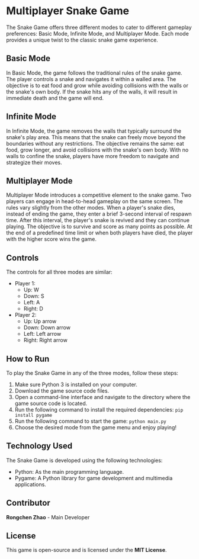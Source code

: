 # Multiplayer Snake Game  
The Snake Game offers three different modes to cater to different gameplay preferences: Basic Mode, Infinite Mode, and Multiplayer Mode. Each mode provides a unique twist to the classic snake game experience.  
## Basic Mode  
In Basic Mode, the game follows the traditional rules of the snake game. The player controls a snake and navigates it within a walled area. The objective is to eat food and grow while avoiding collisions with the walls or the snake's own body. If the snake hits any of the walls, it will result in immediate death and the game will end.  
## Infinite Mode
In Infinite Mode, the game removes the walls that typically surround the snake's play area. This means that the snake can freely move beyond the boundaries without any restrictions. The objective remains the same: eat food, grow longer, and avoid collisions with the snake's own body. With no walls to confine the snake, players have more freedom to navigate and strategize their moves.  
## Multiplayer Mode
Multiplayer Mode introduces a competitive element to the snake game. Two players can engage in head-to-head gameplay on the same screen. The rules vary slightly from the other modes. When a player's snake dies, instead of ending the game, they enter a brief 3-second interval of respawn time. After this interval, the player's snake is revived and they can continue playing. The objective is to survive and score as many points as possible. At the end of a predefined time limit or when both players have died, the player with the higher score wins the game.  
## Controls
The controls for all three modes are similar:
- Player 1:
  - Up: W
  - Down: S
  - Left: A
  - Right: D
- Player 2:
  - Up: Up arrow
  - Down: Down arrow
  - Left: Left arrow
  - Right: Right arrow
## How to Run
To play the Snake Game in any of the three modes, follow these steps:
1. Make sure Python 3 is installed on your computer.
2. Download the game source code files.
3. Open a command-line interface and navigate to the directory where the game source code is located.
4. Run the following command to install the required dependencies:
`pip install pygame`
5. Run the following command to start the game:
`python main.py`
6. Choose the desired mode from the game menu and enjoy playing!
## Technology Used
The Snake Game is developed using the following technologies:
- Python: As the main programming language.
- Pygame: A Python library for game development and multimedia applications.
## Contributor
**Rongchen Zhao** - Main Developer
## License
This game is open-source and is licensed under the **MIT License**.
